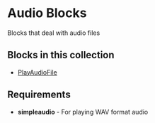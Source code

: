 # Audio Blocks

Blocks that deal with audio files

## Blocks in this collection

 * [PlayAudioFile](./docs/play_audio_file.md)

## Requirements

 * **simpleaudio** - For playing WAV format audio
